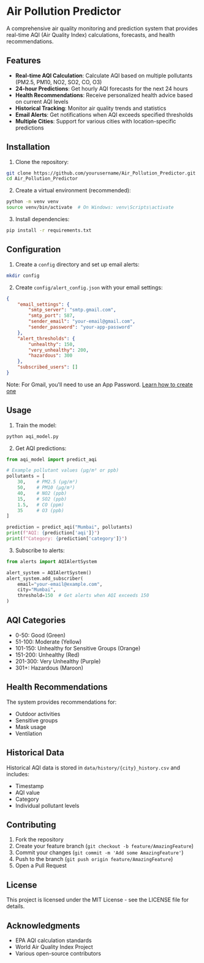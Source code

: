 # Air Pollution Predictor

A comprehensive air quality monitoring and prediction system that provides real-time AQI (Air Quality Index) calculations, forecasts, and health recommendations.

## Features

- **Real-time AQI Calculation**: Calculate AQI based on multiple pollutants (PM2.5, PM10, NO2, SO2, CO, O3)
- **24-hour Predictions**: Get hourly AQI forecasts for the next 24 hours
- **Health Recommendations**: Receive personalized health advice based on current AQI levels
- **Historical Tracking**: Monitor air quality trends and statistics
- **Email Alerts**: Get notifications when AQI exceeds specified thresholds
- **Multiple Cities**: Support for various cities with location-specific predictions

## Installation

1. Clone the repository:
```bash
git clone https://github.com/yourusername/Air_Pollution_Predictor.git
cd Air_Pollution_Predictor
```

2. Create a virtual environment (recommended):
```bash
python -m venv venv
source venv/bin/activate  # On Windows: venv\Scripts\activate
```

3. Install dependencies:
```bash
pip install -r requirements.txt
```

## Configuration

1. Create a `config` directory and set up email alerts:
```bash
mkdir config
```

2. Create `config/alert_config.json` with your email settings:
```json
{
    "email_settings": {
        "smtp_server": "smtp.gmail.com",
        "smtp_port": 587,
        "sender_email": "your-email@gmail.com",
        "sender_password": "your-app-password"
    },
    "alert_thresholds": {
        "unhealthy": 150,
        "very_unhealthy": 200,
        "hazardous": 300
    },
    "subscribed_users": []
}
```

Note: For Gmail, you'll need to use an App Password. [Learn how to create one](https://support.google.com/accounts/answer/185833?hl=en)

## Usage

1. Train the model:
```bash
python aqi_model.py
```

2. Get AQI predictions:
```python
from aqi_model import predict_aqi

# Example pollutant values (μg/m³ or ppb)
pollutants = [
    30,    # PM2.5 (μg/m³)
    50,    # PM10 (μg/m³)
    40,    # NO2 (ppb)
    15,    # SO2 (ppb)
    1.5,   # CO (ppm)
    35     # O3 (ppb)
]

prediction = predict_aqi("Mumbai", pollutants)
print(f"AQI: {prediction['aqi']}")
print(f"Category: {prediction['category']}")
```

3. Subscribe to alerts:
```python
from alerts import AQIAlertSystem

alert_system = AQIAlertSystem()
alert_system.add_subscriber(
    email="your-email@example.com",
    city="Mumbai",
    threshold=150  # Get alerts when AQI exceeds 150
)
```

## AQI Categories

- 0-50: Good (Green)
- 51-100: Moderate (Yellow)
- 101-150: Unhealthy for Sensitive Groups (Orange)
- 151-200: Unhealthy (Red)
- 201-300: Very Unhealthy (Purple)
- 301+: Hazardous (Maroon)

## Health Recommendations

The system provides recommendations for:
- Outdoor activities
- Sensitive groups
- Mask usage
- Ventilation

## Historical Data

Historical AQI data is stored in `data/history/{city}_history.csv` and includes:
- Timestamp
- AQI value
- Category
- Individual pollutant levels

## Contributing

1. Fork the repository
2. Create your feature branch (`git checkout -b feature/AmazingFeature`)
3. Commit your changes (`git commit -m 'Add some AmazingFeature'`)
4. Push to the branch (`git push origin feature/AmazingFeature`)
5. Open a Pull Request

## License

This project is licensed under the MIT License - see the LICENSE file for details.

## Acknowledgments

- EPA AQI calculation standards
- World Air Quality Index Project
- Various open-source contributors 